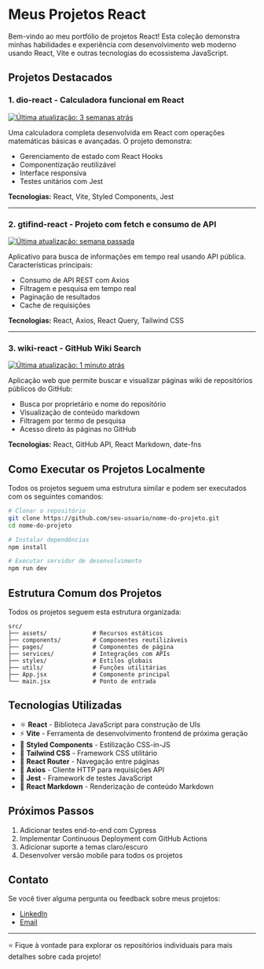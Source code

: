 # Meus Projetos React

Bem-vindo ao meu portfólio de projetos React! Esta coleção demonstra minhas habilidades e experiência com desenvolvimento web moderno usando React, Vite e outras tecnologias do ecossistema JavaScript.

## Projetos Destacados

### 1. dio-react - Calculadora funcional em React
[![Última atualização: 3 semanas atrás](https://img.shields.io/badge/última_atualização-3_semanas_atrás-blue)]()

Uma calculadora completa desenvolvida em React com operações matemáticas básicas e avançadas. O projeto demonstra:

- Gerenciamento de estado com React Hooks
- Componentização reutilizável
- Interface responsiva
- Testes unitários com Jest

**Tecnologias:** React, Vite, Styled Components, Jest

---

### 2. gtifind-react - Projeto com fetch e consumo de API
[![Última atualização: semana passada](https://img.shields.io/badge/última_atualização-semana_passada-green)]()

Aplicativo para busca de informações em tempo real usando API pública. Características principais:

- Consumo de API REST com Axios
- Filtragem e pesquisa em tempo real
- Paginação de resultados
- Cache de requisições

**Tecnologias:** React, Axios, React Query, Tailwind CSS

---

### 3. wiki-react - GitHub Wiki Search
[![Última atualização: 1 minuto atrás](https://img.shields.io/badge/última_atualização-1_minuto_atrás-red)]()

Aplicação web que permite buscar e visualizar páginas wiki de repositórios públicos do GitHub:

- Busca por proprietário e nome do repositório
- Visualização de conteúdo markdown
- Filtragem por termo de pesquisa
- Acesso direto às páginas no GitHub

**Tecnologias:** React, GitHub API, React Markdown, date-fns

## Como Executar os Projetos Localmente

Todos os projetos seguem uma estrutura similar e podem ser executados com os seguintes comandos:

```bash
# Clonar o repositório
git clone https://github.com/seu-usuario/nome-do-projeto.git
cd nome-do-projeto

# Instalar dependências
npm install

# Executar servidor de desenvolvimento
npm run dev
```

## Estrutura Comum dos Projetos

Todos os projetos seguem esta estrutura organizada:

```
src/
├── assets/             # Recursos estáticos
├── components/         # Componentes reutilizáveis
├── pages/              # Componentes de página
├── services/           # Integrações com APIs
├── styles/             # Estilos globais
├── utils/              # Funções utilitárias
├── App.jsx             # Componente principal
└── main.jsx            # Ponto de entrada
```

## Tecnologias Utilizadas

- ⚛️ **React** - Biblioteca JavaScript para construção de UIs
- ⚡ **Vite** - Ferramenta de desenvolvimento frontend de próxima geração
- 💅 **Styled Components** - Estilização CSS-in-JS
- 🎨 **Tailwind CSS** - Framework CSS utilitário
- 🔄 **React Router** - Navegação entre páginas
- 📡 **Axios** - Cliente HTTP para requisições API
- 🧪 **Jest** - Framework de testes JavaScript
- 📘 **React Markdown** - Renderização de conteúdo Markdown

## Próximos Passos

1. Adicionar testes end-to-end com Cypress
2. Implementar Continuous Deployment com GitHub Actions
3. Adicionar suporte a temas claro/escuro
4. Desenvolver versão mobile para todos os projetos

## Contato

Se você tiver alguma pergunta ou feedback sobre meus projetos:

- [LinkedIn](https://www.linkedin.com/in/gabriel-felipe-gomes-de-ara%C3%BAjo-7392a5264/)
- [Email](mailto:gabrifelipegf@gmail.com)

---

⭐ Fique à vontade para explorar os repositórios individuais para mais detalhes sobre cada projeto!
